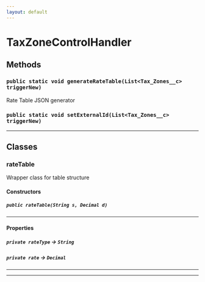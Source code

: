 ```yaml
---
layout: default
---
```

# TaxZoneControlHandler
## Methods
### `public static void generateRateTable(List<Tax_Zones__c> triggerNew)`

Rate Table JSON generator

### `public static void setExternalId(List<Tax_Zones__c> triggerNew)`
---
## Classes
### rateTable

Wrapper class for table structure

#### Constructors
##### `public rateTable(String s, Decimal d)`
---
#### Properties

##### `private rateType` → `String`


##### `private rate` → `Decimal`


---

---
